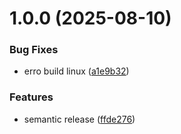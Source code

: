 # 1.0.0 (2025-08-10)


### Bug Fixes

* erro build linux ([a1e9b32](https://github.com/Alexssmusica/pdf-extractor/commit/a1e9b32c7c83d24def1370f292e85a6e57891b93))


### Features

* semantic release ([ffde276](https://github.com/Alexssmusica/pdf-extractor/commit/ffde276ad3214cbe1d7ec8436deddcae23365e8c))
